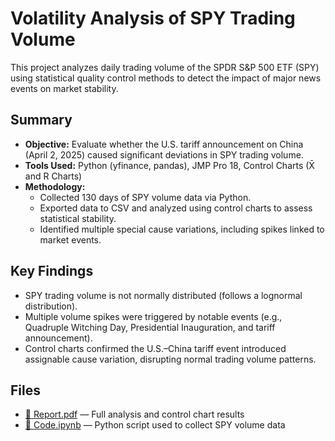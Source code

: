 # Volatility Analysis of SPY Trading Volume

This project analyzes daily trading volume of the SPDR S&P 500 ETF (SPY) using statistical quality control methods to detect the impact of major news events on market stability.

## Summary

- **Objective:** Evaluate whether the U.S. tariff announcement on China (April 2, 2025) caused significant deviations in SPY trading volume.
- **Tools Used:** Python (yfinance, pandas), JMP Pro 18, Control Charts (X̄ and R Charts)
- **Methodology:** 
  - Collected 130 days of SPY volume data via Python.
  - Exported data to CSV and analyzed using control charts to assess statistical stability.
  - Identified multiple special cause variations, including spikes linked to market events.

## Key Findings

- SPY trading volume is not normally distributed (follows a lognormal distribution).
- Multiple volume spikes were triggered by notable events (e.g., Quadruple Witching Day, Presidential Inauguration, and tariff announcement).
- Control charts confirmed the U.S.–China tariff event introduced assignable cause variation, disrupting normal trading volume patterns.

## Files

- [📄 Report.pdf](./Report.pdf) — Full analysis and control chart results
- [📓 Code.ipynb](./Code.ipynb) — Python script used to collect SPY volume data

